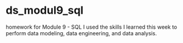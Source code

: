 # ds_modul9_sql
homework for Module 9 - SQL
I used the skills I learned this week to perform data modeling, data engineering, and data analysis. 
